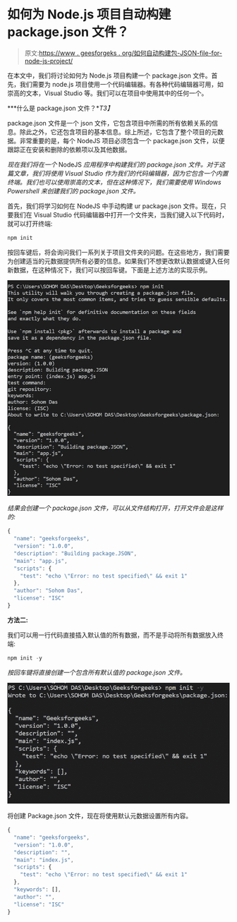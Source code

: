 # 如何为 Node.js 项目自动构建 package.json 文件？

> 原文:[https://www . geesforgeks . org/如何自动构建包-JSON-file-for-node-js-project/](https://www.geeksforgeeks.org/how-to-automatically-build-the-package-json-file-for-node-js-projects/)

在本文中，我们将讨论如何为 Node.js 项目构建一个 package.json 文件。首先，我们需要为 node.js 项目使用一个代码编辑器。有各种代码编辑器可用，如崇高的文本，Visual Studio 等。我们可以在项目中使用其中的任何一个。

***什么是 package.json 文件？**T3】*

package.json 文件是一个 json 文件，它包含项目中所需的所有依赖关系的信息。除此之外，它还包含项目的基本信息。综上所述，它包含了整个项目的元数据。非常重要的是，每个 NodeJS 项目必须包含一个 package.json 文件，以便跟踪正在安装和删除的依赖项以及其他数据。

*现在我们将在一个* NodeJS *应用程序中构建我们的 package.json 文件。对于这篇文章，我们将使用 Visual Studio 作为我们的代码编辑器，因为它包含一个内置终端。我们也可以使用崇高的文本，但在这种情况下，我们需要使用 Windows Powershell 来创建我们的 package.json 文件。*

首先，我们将学习如何在 NodeJS 中手动构建 ur package.json 文件。现在，只要我们在 Visual Studio 代码编辑器中打开一个文件夹，当我们键入以下代码时，就可以打开终端:

```js
npm init
```

按回车键后，将会询问我们一系列关于项目文件夹的问题。在这些地方，我们需要为创建适当的元数据提供所有必要的信息。如果我们不想更改默认数据或键入任何新数据，在这种情况下，我们可以按回车键。下面是上述方法的实现示例。

![](img/a14d9d88b449d6871e08556fd1cbef68.png)

*结果会创建一个 package.json 文件，可以从文件结构打开，打开文件会是这样的:*

```js
{
  "name": "geeksforgeeks",
  "version": "1.0.0",
  "description": "Building package.JSON",
  "main": "app.js",
  "scripts": {
    "test": "echo \"Error: no test specified\" && exit 1"
  },
  "author": "Sohom Das",
  "license": "ISC"
}
```

**方法二:**

我们可以用一行代码直接插入默认值的所有数据，而不是手动将所有数据放入终端:

```js
npm init -y
```

*按回车键将直接创建一个包含所有默认值的 package.json 文件。*

![](img/94e4fcec162abb62a7dc9698c0ed5b91.png)

将创建 Package.json 文件，现在将使用默认元数据设置所有内容。

```js
{
  "name": "geeksforgeeks",
  "version": "1.0.0",
  "description": "",
  "main": "index.js",
  "scripts": {
    "test": "echo \"Error: no test specified\" && exit 1"
  },
  "keywords": [],
  "author": "",
  "license": "ISC"
}
```